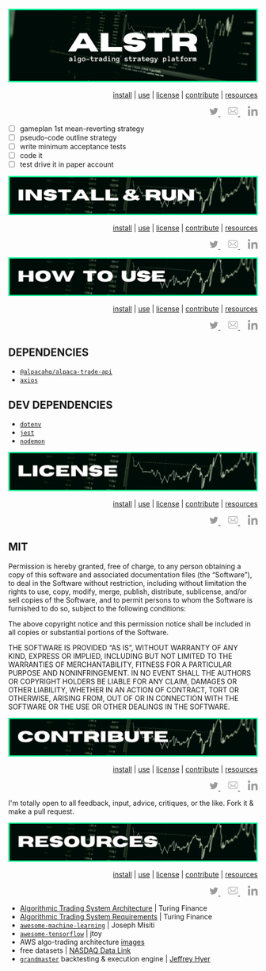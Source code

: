 <!-- #region INTRO -->
<div id='top' align='center'>

![alstr title graphic](./assets/title.png)

</div>

<div align='right'>

[install](#install) | [use](#use) | [license](#license) | [contribute](#contribute) | [resources](#resources)

</div>

<div align='right'>
  <a href='https://twitter.com/ephbuilding' alt='social link icon'>
    <img src='./assets/icon-tw.svg' height='20'/>
  </a>
  &nbsp;
  &nbsp;
  <a href='mailto:ephraim@modevx.com' alt='social link icon'>
    <img src='./assets/icon-env.svg' height='20'/>
  </a>
  &nbsp;
  &nbsp;  
  <a href='https://linkedin.com/in/ephbuilding' alt='social link icon'>
    <img src='./assets/icon-li.svg' height='20'/>
  </a>
</div>

- [ ] gameplan 1st mean-reverting strategy
- [ ] pseudo-code outline strategy
- [ ] write minimum acceptance tests
- [ ] code it
- [ ] test drive it in paper account

<!-- #endregion /INTRO -->

<div id='install' align='center'>

![alstr install and run graphic](./assets/install.png)

</div>

<div align='right'>

[install](#install) | [use](#use) | [license](#license) | [contribute](#contribute) | [resources](#resources)

</div>

<div align='right'>
  <a href='https://twitter.com/ephbuilding' alt='social link icon'>
    <img src='./assets/icon-tw.svg' height='20'/>
  </a>
  &nbsp;
  &nbsp;
  <a href='mailto:ephraim@modevx.com' alt='social link icon'>
    <img src='./assets/icon-env.svg' height='20'/>
  </a>
  &nbsp;
  &nbsp;  
  <a href='https://linkedin.com/in/ephbuilding' alt='social link icon'>
    <img src='./assets/icon-li.svg' height='20'/>
  </a>
</div>

<div id='use' align='center'>

![alster how to use graphic](./assets/use.png)

</div>

<div align='right'>

[install](#install) | [use](#use) | [license](#license) | [contribute](#contribute) | [resources](#resources)

</div>

<div align='right'>
  <a href='https://twitter.com/ephbuilding' alt='social link icon'>
    <img src='./assets/icon-tw.svg' height='20'/>
  </a>
  &nbsp;
  &nbsp;
  <a href='mailto:ephraim@modevx.com' alt='social link icon'>
    <img src='./assets/icon-env.svg' height='20'/>
  </a>
  &nbsp;
  &nbsp;  
  <a href='https://linkedin.com/in/ephbuilding' alt='social link icon'>
    <img src='./assets/icon-li.svg' height='20'/>
  </a>
</div>

## **DEPENDENCIES**

- [`@alpacahq/alpaca-trade-api`](https://github.com/alpacahq/alpaca-trade-api-js/blob/master/lib/alpaca-trade-api.js)
- [`axios`](https://github.com/axios/axios#table-of-contents)

## **DEV DEPENDENCIES**

- [`dotenv`](https://github.com/motdotla/dotenv)
- [`jest`](https://jestjs.io/)
- [`nodemon`](https://github.com/remy/nodemon#nodemon)

<div id='license' align='center'>

![alstr license graphic](./assets/license.png)

</div>

<div align='right'>

[install](#install) | [use](#use) | [license](#license) | [contribute](#contribute) | [resources](#resources)

</div>

<div align='right'>
  <a href='https://twitter.com/ephbuilding' alt='social link icon'>
    <img src='./assets/icon-tw.svg' height='20'/>
  </a>
  &nbsp;
  &nbsp;
  <a href='mailto:ephraim@modevx.com' alt='social link icon'>
    <img src='./assets/icon-env.svg' height='20'/>
  </a>
  &nbsp;
  &nbsp;  
  <a href='https://linkedin.com/in/ephbuilding' alt='social link icon'>
    <img src='./assets/icon-li.svg' height='20'/>
  </a>
</div>

## **MIT**

Permission is hereby granted, free of charge, to any person obtaining a copy of this software and associated documentation files (the “Software”), to deal in the Software without restriction, including without limitation the rights to use, copy, modify, merge, publish, distribute, sublicense, and/or sell copies of the Software, and to permit persons to whom the Software is furnished to do so, subject to the following conditions:

The above copyright notice and this permission notice shall be included in all copies or substantial portions of the Software.

THE SOFTWARE IS PROVIDED “AS IS”, WITHOUT WARRANTY OF ANY KIND, EXPRESS OR IMPLIED, INCLUDING BUT NOT LIMITED TO THE WARRANTIES OF MERCHANTABILITY, FITNESS FOR A PARTICULAR PURPOSE AND NONINFRINGEMENT. IN NO EVENT SHALL THE AUTHORS OR COPYRIGHT HOLDERS BE LIABLE FOR ANY CLAIM, DAMAGES OR OTHER LIABILITY, WHETHER IN AN ACTION OF CONTRACT, TORT OR OTHERWISE, ARISING FROM, OUT OF OR IN CONNECTION WITH THE SOFTWARE OR THE USE OR OTHER DEALINGS IN THE SOFTWARE.

<div id='contribute' align='center'>

![alstr contribute graphic](./assets/contribute.png)

</div>

<div align='right'>

[install](#install) | [use](#use) | [license](#license) | [contribute](#contribute) | [resources](#resources)

</div>

<div align='right'>
  <a href='https://twitter.com/ephbuilding' alt='social link icon'>
    <img src='./assets/icon-tw.svg' height='20'/>
  </a>
  &nbsp;
  &nbsp;
  <a href='mailto:ephraim@modevx.com' alt='social link icon'>
    <img src='./assets/icon-env.svg' height='20'/>
  </a>
  &nbsp;
  &nbsp;  
  <a href='https://linkedin.com/in/ephbuilding' alt='social link icon'>
    <img src='./assets/icon-li.svg' height='20'/>
  </a>
</div>

I'm totally open to all feedback, input, advice, critiques, or the like. Fork it & make a pull request.

<div id='resources' align='center'>

![alstr resources graphic](./assets/resources.png)

</div>

<div align='right'>

[install](#install) | [use](#use) | [license](#license) | [contribute](#contribute) | [resources](#resources)

</div>

<div align='right'>
  <a href='https://twitter.com/ephbuilding' alt='social link icon'>
    <img src='./assets/icon-tw.svg' height='20'/>
  </a>
  &nbsp;
  &nbsp;
  <a href='mailto:ephraim@modevx.com' alt='social link icon'>
    <img src='./assets/icon-env.svg' height='20'/>
  </a>
  &nbsp;
  &nbsp;  
  <a href='https://linkedin.com/in/ephbuilding' alt='social link icon'>
    <img src='./assets/icon-li.svg' height='20'/>
  </a>
</div>

- [Algorithmic Trading System Architecture](https://www.turingfinance.com/algorithmic-trading-system-architecture-post/) | Turing Finance
- [Algorithmic Trading System Requirements](https://www.turingfinance.com/algorithmic-trading-system-requirements-post/) | Turing Finance
- [`awesome-machine-learning`](https://github.com/josephmisiti/awesome-machine-learning) | Joseph Misiti
- [`awesome-tensorflow`](https://github.com/jtoy/awesome-tensorflow) | jtoy
- AWS algo-trading architecture [images](https://aws.amazon.com/blogs/industries/algorithmic-trading-on-aws-with-amazon-sagemaker-and-aws-data-exchange/)
- free datasets | [NASDAQ Data Link](https://data.nasdaq.com/search?filters=%5B%22Free%22%5D)
- [`grandmaster`](https://github.com/JeffreyHyer/grandmaster) backtesting & execution engine | [Jeffrey Hyer](https://twitter.com/JeffreyHyer)
